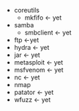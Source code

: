 - coreutils
  - mkfifo <- yet
- samba
  - smbclient <- yet
- ftp <-yet
- hydra <- yet
- jar <- yet
- metasploit <- yet
- msfvenom <- yet
- nc <- yet
- nmap
- patator <- yet
- wfuzz <- yet
